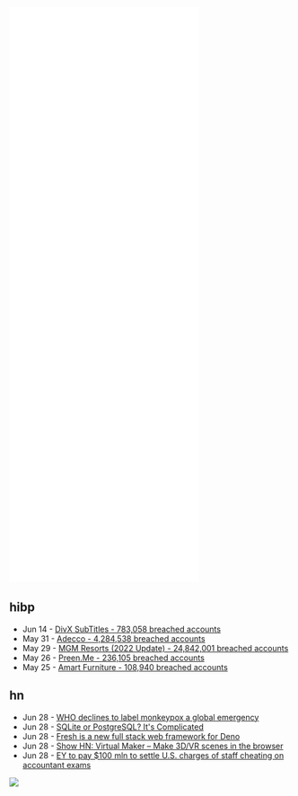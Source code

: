 ![Metrics](https://raw.githubusercontent.com/phixion/phixion/master/metrics.svg)

## hibp

<!--
for https://github.com/phixion/phixion/blob/main/.github/workflows/feeds.yml
-->
<!--START_SECTION:haveibeenpwnd-->
- Jun 14 - [DivX SubTitles - 783,058 breached accounts](https://haveibeenpwned.com/PwnedWebsites#DivXSubTitles)
- May 31 - [Adecco - 4,284,538 breached accounts](https://haveibeenpwned.com/PwnedWebsites#Adecco)
- May 29 - [MGM Resorts (2022 Update) - 24,842,001 breached accounts](https://haveibeenpwned.com/PwnedWebsites#MGM2022Update)
- May 26 - [Preen.Me - 236,105 breached accounts](https://haveibeenpwned.com/PwnedWebsites#PreenMe)
- May 25 - [Amart Furniture - 108,940 breached accounts](https://haveibeenpwned.com/PwnedWebsites#AmartFurniture)
<!--END_SECTION:haveibeenpwnd-->

## hn

<!--
for https://github.com/phixion/phixion/blob/main/.github/workflows/feeds.yml
-->
<!--START_SECTION:hn-->
- Jun 28 - [WHO declines to label monkeypox a global emergency](https://www.science.org/content/article/who-declines-to-label-monkeypox-a-global-emergency)
- Jun 28 - [SQLite or PostgreSQL? It's Complicated](https://www.twilio.com/blog/sqlite-postgresql-complicated)
- Jun 28 - [Fresh is a new full stack web framework for Deno](https://deno.com/blog/fresh-is-stable)
- Jun 28 - [Show HN: Virtual Maker – Make 3D/VR scenes in the browser](https://www.virtualmaker.net/)
- Jun 28 - [EY to pay $100 mln to settle U.S. charges of staff cheating on accountant exams](https://www.reuters.com/business/finance/ey-pay-100-mln-settle-us-charges-staff-cheating-accountant-exams-2022-06-28/)
<!--END_SECTION:hn-->

<!--
for https://yhype.me
-->
![](https://hit.yhype.me/github/profile?user_id=13013670)
